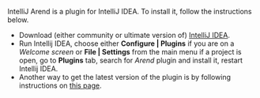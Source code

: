 IntelliJ Arend is a plugin for IntelliJ IDEA.
To install it, follow the instructions below.

* Download (either community or ultimate version of) [IntelliJ IDEA](https://www.jetbrains.com/idea).
* Run Intellij IDEA, choose either **Configure \| Plugins** if you are on a _Welcome screen_ or **File \| Settings** from the main menu if a project is open, go to **Plugins** tab, search for _Arend_ plugin and install it, restart Intellij IDEA.
* Another way to get the latest version of the plugin is by following instructions on [this page](https://github.com/JetBrains/intellij-arend/blob/dev/README.md).
